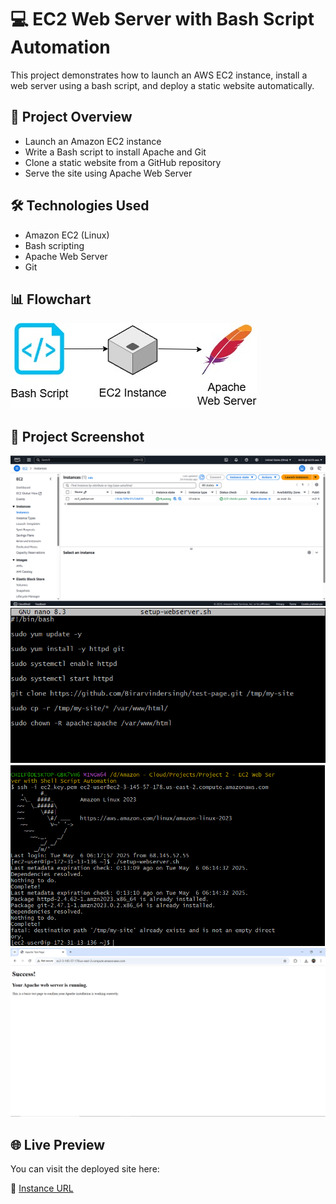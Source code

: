 <!DOCTYPE html>
<html lang="en">
<head>
  <meta charset="UTF-8" />
  <meta name="viewport" content="width=device-width, initial-scale=1.0"/>
</head>
<body>

  <h1>💻 EC2 Web Server with Bash Script Automation</h1>

  <p>This project demonstrates how to launch an AWS EC2 instance, install a web server using a bash script, and deploy a static website automatically.</p>

  <h2>🚀 Project Overview</h2>
  <ul>
    <li>Launch an Amazon EC2 instance</li>
    <li>Write a Bash script to install Apache and Git</li>
    <li>Clone a static website from a GitHub repository</li>
    <li>Serve the site using Apache Web Server</li>
  </ul>

  <h2>🛠️ Technologies Used</h2>
  <ul>
    <li>Amazon EC2 (Linux)</li>
    <li>Bash scripting</li>
    <li>Apache Web Server</li>
    <li>Git</li>
  </ul>

  <h2>📊 Flowchart</h2>
  <img src="https://github.com/Birarvindersingh/ec2-web-server/blob/main/Flowchart.jpg" alt="Flowchart" />

  <h2>📸 Project Screenshot</h2>
  <img src="https://github.com/Birarvindersingh/ec2-web-server/blob/main/1.PNG" alt="Screenshot 1" width="800" />
  <img src="https://github.com/Birarvindersingh/ec2-web-server/blob/main/2.PNG" alt="Screenshot 2" width="600" />
  <img src="https://github.com/Birarvindersingh/ec2-web-server/blob/main/3.PNG" alt="Screenshot 3" width="600" />
  <img src="https://github.com/Birarvindersingh/ec2-web-server/blob/main/4.PNG" alt="Screenshot 4" width="800" />

  <h2>🌐 Live Preview</h2>
  <p>You can visit the deployed site here:</p>
  <p>🔗 <a href="http://ec2-3-145-57-178.us-east-2.compute.amazonaws.com/">Instance URL</a></p>

</body>
</html>

